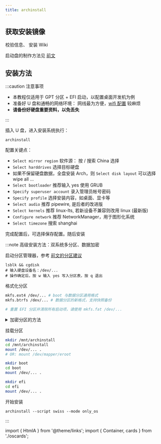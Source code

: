 ```yaml
---
title: archinstall
---
```


## 获取安装镜像

<Container>
    <cards.Arch />
</Container>

<p>
<HtmlA href="https://archlinux.org/iso/latest/sha256sums.txt">校验信息</HtmlA>、
<HtmlA href="https://wiki.archlinux.org/title/Installation_guide_(%E7%AE%80%E4%BD%93%E4%B8%AD%E6%96%87)">安装 Wiki</HtmlA>
</p>

启动盘的制作方法见 [前文](./bootable)

## 安装方法

:::caution 注意事项

- 本教程仅适用于 GPT 分区 + EFI 启动，以配置桌面开发机为例
- 准备好 U 盘和通畅的网络环境：
  网线最为方便，[wifi 配置](https://wiki.archlinux.org/title/Iwd_(%E7%AE%80%E4%BD%93%E4%B8%AD%E6%96%87)#%E4%BD%BF%E7%94%A8%E6%96%B9%E6%B3%95) 较麻烦
- **请备份好硬盘重要资料，以免丢失**

:::

插入 U 盘，进入安装系统执行：

    archinstall

配置关键点：

- `Select mirror region` 软件源：
  按 / 搜索 China 选择
- `Select harddrives` 选择目标硬盘
- 如果不保留硬盘数据，全盘安装 Arch，则 `Select disk layout` 可以选择 wipe all ...
- `Select bootloader` 推荐输入 yes 使用 GRUB
- `Specify superuser account` 录入管理员帐号密码
- `Specify profile` 选择安装内容，如桌面、显卡等
- `Select audio` 推荐 pipewire, 是后者的改进版
- `Select kernels` 推荐 linux-lts, 若新设备不兼容则改用 linux (最新版)
- `Configure network` 推荐 NetworkManager，用于图形化系统
- `Select timezone` 搜索 shanghai

完成配置后，可选择保存配置。随后安装

:::note 高级安装方法：双系统多分区、数据加密

启动分区管理器，参考 <a href="./advice#手动分区" target="_blank" >前文的分区建议</a>

    lsblk && cgdisk
    # 输入硬盘设备名：/dev/...
    # 操作确定后，按 w 输入 yes 写入分区表，按 q 退出

格式化分区

```bash
mkfs.ext4 /dev/... # boot 与数据分区通用格式
mkfs.btrfs /dev/... # 数据分区的新格式，支持快照备份

# 重置 EFI 分区并清除所有启动项，请使用 mkfs.fat /dev/...
```

 <details className="let-details-to-gray">
<summary>加密分区的方法</summary>

```bash
cryptsetup luksFormat -q /dev/...
cryptsetup luksOpen /dev/... eroot

# ?: ext4 btrfs
mkfs.? /dev/mapper/eroot
```

评估其它算法的速度：`cryptsetup benchmark`

更多细节和参数请见资料：[Arch Wiki](https://wiki.archlinux.org/title/Dm-crypt/Device_encryption)

</details>

挂载分区

```bash
mkdir /mnt/archinstall
cd /mnt/archinstall
mount /dev/... .
# OR: mount /dev/mapper/eroot

mkdir boot
cd boot
mount /dev/... .

mkdir efi
cd efi
mount /dev/... .

```

开始安装

    archinstall --script swiss --mode only_os

:::

import { HtmlA } from '@theme/links';
import { Container, cards } from './oscards';
